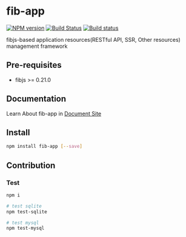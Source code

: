 # fib-app

[![NPM version](https://img.shields.io/npm/v/fib-app.svg)](https://www.npmjs.org/package/fib-app)
[![Build Status](https://travis-ci.org/fibjs/fib-app.svg)](https://travis-ci.org/fibjs/fib-app)
[![Build status](https://ci.appveyor.com/api/projects/status/0ugsg3ttk1tuca25?svg=true)](https://ci.appveyor.com/project/richardo2016/fib-app)

fibjs-based application resources(RESTful API, SSR, Other resources) management framework

## Pre-requisites

- fibjs >= 0.21.0

## Documentation

Learn About fib-app in [Document Site]

[Document Site]:https://fibjs.github.io/fib-app/

## Install

```sh
npm install fib-app [--save]
```

## Contribution

### Test

```sh
npm i

# test sqlite
npm test-sqlite

# test mysql
npm test-mysql
```